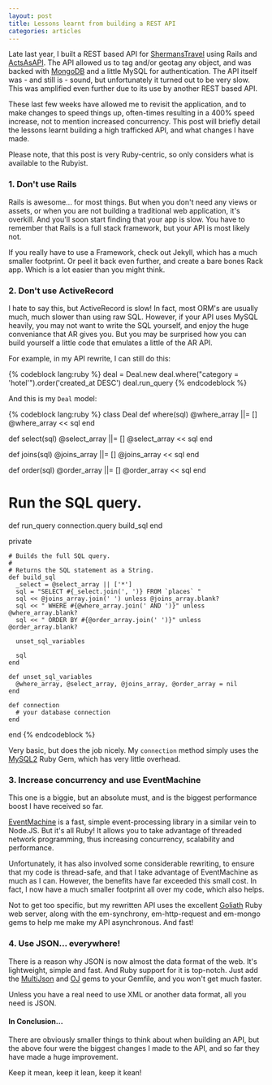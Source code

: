 ```yaml
---
layout: post
title: Lessons learnt from building a REST API
categories: articles
---
```


Late last year, I built a REST based API for [ShermansTravel](http://www.shermanstravel.com) using Rails and [ActsAsAPI](https://github.com/fabrik42/acts_as_api). The API allowed us to tag and/or geotag any object, and was backed with [MongoDB](http://mongodb.org) and a little MySQL for authentication. The API itself was - and still is - sound, but unfortunately it turned out to be very slow. This was amplified even further due to its use by another REST based API.

These last few weeks have allowed me to revisit the application, and to make changes to speed things up, often-times resulting in a 400% speed increase, not to mention increased concurrency. This post will briefly detail the lessons learnt building a high trafficked API, and what changes I have made.

<!-- more -->

Please note, that this post is very Ruby-centric, so only considers what is available to the Rubyist.

### 1. Don't use Rails

Rails is awesome... for most things. But when you don't need any views or assets, or when you are not building a traditional web application, it's overkill. And you'll soon start finding that your app is slow. You have to remember that Rails is a full stack framework, but your API is most likely not.

If you really have to use a Framework, check out Jekyll, which has a much smaller footprint. Or peel it back even further, and create a bare bones Rack app. Which is a lot easier than you might think.


### 2. Don't use ActiveRecord

I hate to say this, but ActiveRecord is slow! In fact, most ORM's are usually much, much slower than using raw SQL. However, if your API uses MySQL heavily, you may not want to write the SQL yourself, and enjoy the huge conveniance that AR gives you. But you may be surprised how you can build yourself a little code that emulates a little of the AR API.

For example, in my API rewrite, I can still do this:

{% codeblock lang:ruby %}
deal = Deal.new
deal.where("category = 'hotel'").order('created_at DESC')
deal.run_query
{% endcodeblock %}

And this is my `Deal` model:

{% codeblock lang:ruby %}
class Deal
  def where(sql)
    @where_array ||= []
    @where_array << sql
  end

  def select(sql)
    @select_array ||= []
    @select_array << sql
  end

  def joins(sql)
    @joins_array ||= []
    @joins_array << sql
  end

  def order(sql)
    @order_array ||= []
    @order_array << sql
  end

  # Run the SQL query.
  def run_query
    connection.query build_sql
  end

  private

    # Builds the full SQL query.
    #
    # Returns the SQL statement as a String.
    def build_sql
      _select = @select_array || ['*']
      sql = "SELECT #{_select.join(', ')} FROM `places` "
      sql << @joins_array.join(' ') unless @joins_array.blank?
      sql << " WHERE #{@where_array.join(' AND ')}" unless @where_array.blank?
      sql << " ORDER BY #{@order_array.join(' ')}" unless @order_array.blank?

      unset_sql_variables

      sql
    end

    def unset_sql_variables
      @where_array, @select_array, @joins_array, @order_array = nil
    end

    def connection
      # your database connection
    end
end
{% endcodeblock %}

Very basic, but does the job nicely. My `connection` method simply uses the [MySQL2](https://github.com/brianmario/mysql2) Ruby Gem, which has very little overhead.


### 3. Increase concurrency and use EventMachine

This one is a biggie, but an absolute must, and is the biggest performance boost I have received so far.

[EventMachine](http://rubyeventmachine.com/) is a fast, simple event-processing library in a similar vein to Node.JS. But it's all Ruby! It allows you to take advantage of threaded network programming, thus increasing concurrency, scalability and performance.

Unfortunately, it has also involved some considerable rewriting, to ensure that my code is thread-safe, and that I take advantage of EventMachine as much as I can. However, the benefits have far exceeded this small cost. In fact, I now have a much smaller footprint all over my code, which also helps.

Not to get too specific, but my rewritten API uses the excellent [Goliath](http://postrank-labs.github.com/goliath/) Ruby web server, along with the em-synchrony, em-http-request and em-mongo gems to help me make my API asynchronous. And fast!


### 4. Use JSON... everywhere!

There is a reason why JSON is now almost the data format of the web. It's lightweight, simple and fast. And Ruby support for it is top-notch. Just add the [MultiJson](https://github.com/intridea/multi_json) and [OJ](https://github.com/ohler55/oj) gems to your Gemfile, and you won't get much faster.

Unless you have a real need to use XML or another data format, all you need is JSON.


#### In Conclusion...

There are obviously smaller things to think about when building an API, but the above four were the biggest changes I made to the API, and so far they have made a huge improvement.

Keep it mean, keep it lean, keep it kean!